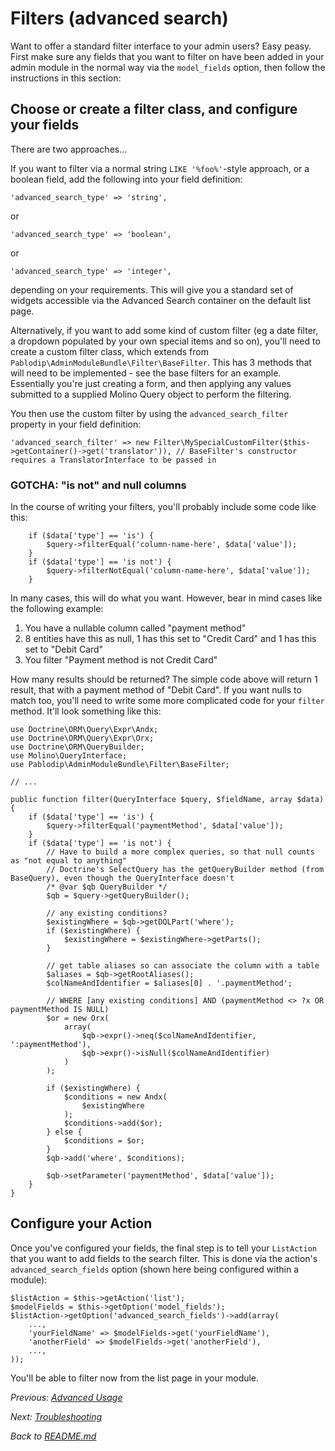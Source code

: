 # Filters (advanced search)

Want to offer a standard filter interface to your admin users? Easy peasy.  First make sure any fields that you want to filter on have been added in your admin module in the normal way via the `model_fields` option, then follow the instructions in this section:

## Choose or create a filter class, and configure your fields

There are two approaches...

If you want to filter via a normal string `LIKE '%foo%'`-style approach, or a boolean field, add the following into your field definition:

    'advanced_search_type' => 'string',

or

    'advanced_search_type' => 'boolean',

or

    'advanced_search_type' => 'integer',

depending on your requirements.  This will give you a standard set of widgets accessible via the Advanced Search container on the default list page.

Alternatively, if you want to add some kind of custom filter (eg a date filter, a dropdown populated by your own special items and so on), you'll need to create a custom filter class, which extends from `Pablodip\AdminModuleBundle\Filter\BaseFilter`.  This has 3 methods that will need to be implemented - see the base filters for an example.  Essentially you're just creating a form, and then applying any values submitted to a supplied Molino Query object to perform the filtering.

You then use the custom filter by using the `advanced_search_filter` property in your field definition:

    'advanced_search_filter' => new Filter\MySpecialCustomFilter($this->getContainer()->get('translator')), // BaseFilter's constructor requires a TranslatorInterface to be passed in

### GOTCHA: "is not" and null columns

In the course of writing your filters, you'll probably include some code like this:

        if ($data['type'] == 'is') {
            $query->filterEqual('column-name-here', $data['value']);
        }
        if ($data['type'] == 'is not') {
            $query->filterNotEqual('column-name-here', $data['value']);
        }

In many cases, this will do what you want.  However, bear in mind cases like the following example:

1. You have a nullable column called "payment method"
2. 8 entities have this as null, 1 has this set to "Credit Card" and 1 has this set to "Debit Card"
3. You filter "Payment method is not Credit Card"

How many results should be returned?  The simple code above will return 1 result, that with a payment method of "Debit Card".  If you want nulls to match too, you'll need to write some more complicated code for your `filter` method.  It'll look something like this:

    use Doctrine\ORM\Query\Expr\Andx;
    use Doctrine\ORM\Query\Expr\Orx;
    use Doctrine\ORM\QueryBuilder;
    use Molino\QueryInterface;
    use Pablodip\AdminModuleBundle\Filter\BaseFilter;

    // ...

    public function filter(QueryInterface $query, $fieldName, array $data)
    {
        if ($data['type'] == 'is') {
            $query->filterEqual('paymentMethod', $data['value']);
        }
        if ($data['type'] == 'is not') {
            // Have to build a more complex queries, so that null counts as "not equal to anything"
            // Doctrine's SelectQuery has the getQueryBuilder method (from BaseQuery), even though the QueryInterface doesn't
            /* @var $qb QueryBuilder */
            $qb = $query->getQueryBuilder();

            // any existing conditions?
            $existingWhere = $qb->getDQLPart('where');
            if ($existingWhere) {
                $existingWhere = $existingWhere->getParts();
            }

            // get table aliases so can associate the column with a table
            $aliases = $qb->getRootAliases();
            $colNameAndIdentifier = $aliases[0] . '.paymentMethod';

            // WHERE [any existing conditions] AND (paymentMethod <> ?x OR paymentMethod IS NULL)
            $or = new Orx(
                array(
                    $qb->expr()->neq($colNameAndIdentifier, ':paymentMethod'),
                    $qb->expr()->isNull($colNameAndIdentifier)
                )
            );

            if ($existingWhere) {
                $conditions = new Andx(
                    $existingWhere
                );
                $conditions->add($or);
            } else {
                $conditions = $or;
            }
            $qb->add('where', $conditions);

            $qb->setParameter('paymentMethod', $data['value']);
        }
    }

## Configure your Action

Once you've configured your fields, the final step is to tell your `ListAction` that you want to add fields to the search filter.  This is done via the action's `advanced_search_fields` option (shown here being configured within a module):

    $listAction = $this->getAction('list');
    $modelFields = $this->getOption('model_fields');
    $listAction->getOption('advanced_search_fields')->add(array(
        ...,
        'yourFieldName' => $modelFields->get('yourFieldName'),
        'anotherField' => $modelFields->get('anotherField'),
        ...,
    ));

You'll be able to filter now from the list page in your module.

_Previous: [Advanced Usage](advanced-usage.md)_

_Next: [Troubleshooting](troubleshooting.md)_

_Back to [README.md](../README.md)_
